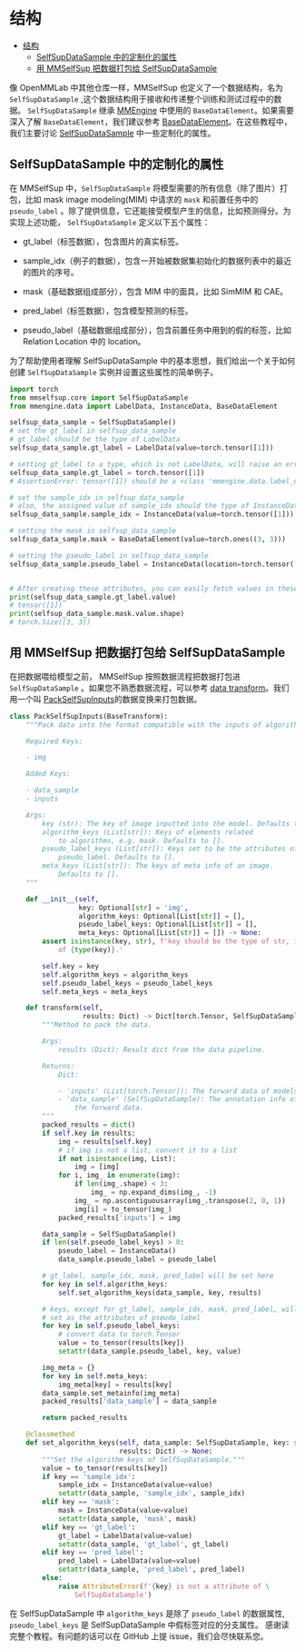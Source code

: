 # 结构

- [结构](#结构)
  - [SelfSupDataSample 中的定制化的属性](#selfsupDatasample-中的定制化的属性)
  - [用 MMSelfSup 把数据打包给 SelfSupDataSample](#用mmselfsup-把数据打包给-selfsupdatasample)

像 OpenMMLab 中其他仓库一样，MMSelfSup 也定义了一个数据结构，名为 `SelfSupDataSample` ,这个数据结构用于接收和传递整个训练和测试过程中的数据。
`SelfSupDataSample` 继承 [MMEngine](https://github.com/open-mmlab/mmengine) 中使用的 `BaseDataElement`。如果需要深入了解 `BaseDataElement`，我们建议参考 [BaseDataElement](https://github.com/open-mmlab/mmengine/blob/main/docs/zh_cn/tutorials/data_element.md)。在这些教程中，我们主要讨论 [SelfSupDataSample](mmselfsup.structures.SelfSupDataSample) 中一些定制化的属性。

## SelfSupDataSample 中的定制化的属性
在 MMSelfSup 中，`SelfSupDataSample` 将模型需要的所有信息（除了图片）打包，比如 mask image modeling(MIM) 中请求的 `mask` 和前置任务中的 `pseudo_label` 。除了提供信息，它还能接受模型产生的信息，比如预测得分。为实现上述功能， `SelfSupDataSample` 定义以下五个属性：

- gt_label（标签数据），包含图片的真实标签。

- sample_idx（例子的数据），包含一开始被数据集初始化的数据列表中的最近的图片的序号。

- mask（基础数据组成部分），包含 MIM 中的面具，比如 SimMIM 和 CAE。

- pred_label（标签数据），包含模型预测的标签。

- pseudo_label（基础数据组成部分），包含前置任务中用到的假的标签，比如 Relation Location 中的 location。

为了帮助使用者理解 SelfSupDataSample 中的基本思想，我们给出一个关于如何创建 `SelfSupDataSample` 实例并设置这些属性的简单例子。

```python
import torch
from mmselfsup.core import SelfSupDataSample
from mmengine.data import LabelData, InstanceData, BaseDataElement

selfsup_data_sample = SelfSupDataSample()
# set the gt_label in selfsup_data_sample
# gt_label should be the type of LabelData
selfsup_data_sample.gt_label = LabelData(value=torch.tensor([1]))

# setting gt_label to a type, which is not LabelData, will raise an error
selfsup_data_sample.gt_label = torch.tensor([1])
# AssertionError: tensor([1]) should be a <class 'mmengine.data.label_data.LabelData'> but got <class 'torch.Tensor'>

# set the sample_idx in selfsup_data_sample
# also, the assigned value of sample_idx should the type of InstanceData
selfsup_data_sample.sample_idx = InstanceData(value=torch.tensor([1]))

# setting the mask in selfsup_data_sample
selfsup_data_sample.mask = BaseDataElement(value=torch.ones((3, 3)))

# setting the pseudo_label in selfsup_data_sample
selfsup_data_sample.pseudo_label = InstanceData(location=torch.tensor([1, 2, 3]))


# After creating these attributes, you can easily fetch values in these attributes
print(selfsup_data_sample.gt_label.value)
# tensor([1])
print(selfsup_data_sample.mask.value.shape)
# torch.Size([3, 3])
```

## 用 MMSelfSup 把数据打包给 SelfSupDataSample

在把数据喂给模型之前， MMSelfSup 按照数据流程把数据打包进 `SelfSupDataSample` 。如果您不熟悉数据流程，可以参考 [data transform](https://github.com/open-mmlab/mmcv/blob/transforms/docs/zh_cn/understand_mmcv/data_transform.md)。我们用一个叫 [PackSelfSupInputs](mmselfsup.datasets.transforms.PackSelfSupInputs)的数据变换来打包数据。

```python
class PackSelfSupInputs(BaseTransform):
    """Pack data into the format compatible with the inputs of algorithm.

    Required Keys:

    - img

    Added Keys:

    - data_sample
    - inputs

    Args:
        key (str): The key of image inputted into the model. Defaults to 'img'.
        algorithm_keys (List[str]): Keys of elements related
            to algorithms, e.g. mask. Defaults to [].
        pseudo_label_keys (List[str]): Keys set to be the attributes of
            pseudo_label. Defaults to [].
        meta_keys (List[str]): The keys of meta info of an image.
            Defaults to [].
    """

    def __init__(self,
                 key: Optional[str] = 'img',
                 algorithm_keys: Optional[List[str]] = [],
                 pseudo_label_keys: Optional[List[str]] = [],
                 meta_keys: Optional[List[str]] = []) -> None:
        assert isinstance(key, str), f'key should be the type of str, instead \
            of {type(key)}.'

        self.key = key
        self.algorithm_keys = algorithm_keys
        self.pseudo_label_keys = pseudo_label_keys
        self.meta_keys = meta_keys

    def transform(self,
                  results: Dict) -> Dict[torch.Tensor, SelfSupDataSample]:
        """Method to pack the data.

        Args:
            results (Dict): Result dict from the data pipeline.

        Returns:
            Dict:

            - 'inputs' (List[torch.Tensor]): The forward data of models.
            - 'data_sample' (SelfSupDataSample): The annotation info of the
                the forward data.
        """
        packed_results = dict()
        if self.key in results:
            img = results[self.key]
            # if img is not a list, convert it to a list
            if not isinstance(img, List):
                img = [img]
            for i, img_ in enumerate(img):
                if len(img_.shape) < 3:
                    img_ = np.expand_dims(img_, -1)
                img_ = np.ascontiguousarray(img_.transpose(2, 0, 1))
                img[i] = to_tensor(img_)
            packed_results['inputs'] = img

        data_sample = SelfSupDataSample()
        if len(self.pseudo_label_keys) > 0:
            pseudo_label = InstanceData()
            data_sample.pseudo_label = pseudo_label

        # gt_label, sample_idx, mask, pred_label will be set here
        for key in self.algorithm_keys:
            self.set_algorithm_keys(data_sample, key, results)

        # keys, except for gt_label, sample_idx, mask, pred_label, will be
        # set as the attributes of pseudo_label
        for key in self.pseudo_label_keys:
            # convert data to torch.Tensor
            value = to_tensor(results[key])
            setattr(data_sample.pseudo_label, key, value)

        img_meta = {}
        for key in self.meta_keys:
            img_meta[key] = results[key]
        data_sample.set_metainfo(img_meta)
        packed_results['data_sample'] = data_sample

        return packed_results

    @classmethod
    def set_algorithm_keys(self, data_sample: SelfSupDataSample, key: str,
                           results: Dict) -> None:
        """Set the algorithm keys of SelfSupDataSample."""
        value = to_tensor(results[key])
        if key == 'sample_idx':
            sample_idx = InstanceData(value=value)
            setattr(data_sample, 'sample_idx', sample_idx)
        elif key == 'mask':
            mask = InstanceData(value=value)
            setattr(data_sample, 'mask', mask)
        elif key == 'gt_label':
            gt_label = LabelData(value=value)
            setattr(data_sample, 'gt_label', gt_label)
        elif key == 'pred_label':
            pred_label = LabelData(value=value)
            setattr(data_sample, 'pred_label', pred_label)
        else:
            raise AttributeError(f'{key} is not a attribute of \
                SelfSupDataSample')
```

在 SelfSupDataSample 中 `algorithm_keys` 是除了 `pseudo_label` 的数据属性, `pseudo_label_keys` 是 SelfSupDataSample 中假标签对应的分支属性。 
感谢读完整个教程。有问题的话可以在 GitHub 上提 issue，我们会尽快联系您。
